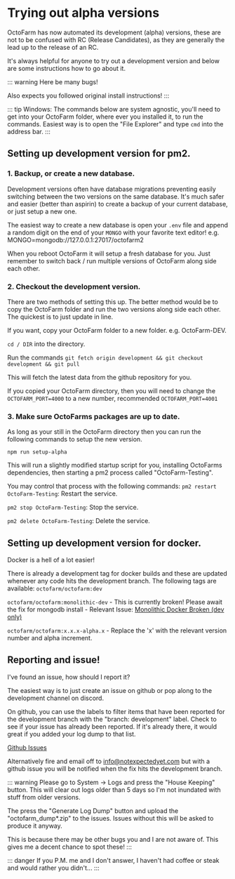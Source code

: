 # Trying out alpha versions

OctoFarm has now automated its development (alpha) versions, these are not to be confused with RC (Release Candidates), as they are generally the lead up to the release of an RC.

It's always helpful for anyone to try out a development version and below are some instructions how to go about it. 

::: warning
Here be many bugs!

Also expects you followed original install instructions!
:::

::: tip
Windows: The commands below are system agnostic, you'll need to get into your OctoFarm folder, where ever you installed it, to run the commands. Easiest way is to open the "File Explorer" and type `cmd` into the address bar. 
:::

## Setting up development version for pm2. 

### 1. Backup, or create a new database. 
Development versions often have database migrations preventing easily switching between the two versions on the same database. It's much safer and easier (better than aspirin) to create a backup of your current database, or just setup a new one. 

The easiest way to create a new database is open your `.env` file and append a random digit on the end of your `MONGO` with your favorite text editor!
e.g. MONGO=mongodb://127.0.0.1:27017/octofarm2

When you reboot OctoFarm it will setup a fresh database for you. Just remember to switch back / run multiple versions of OctoFarm along side each other. 

### 2. Checkout the development version. 
There are two methods of setting this up. The better method would be to copy the OctoFarm folder and run the two versions along side each other. The quickest is to just update in line. 

If you want, copy your OctoFarm folder to a new folder. e.g. OctoFarm-DEV. 

`cd / DIR` into the directory. 

Run the commands `git fetch origin development && git checkout development && git pull`

This will fetch the latest data from the github repository for you. 

If you copied your OctoFarm directory, then you will need to change the `OCTOFARM_PORT=4000` to a new number, recommended `OCTOFARM_PORT=4001`

### 3. Make sure OctoFarms packages are up to date.
As long as your still in the OctoFarm directory then you can run the following commands to setup the new version. 

`npm run setup-alpha`

This will run a slightly modified startup script for you, installing OctoFarms dependencies, then starting a pm2 process called "OctoFarm-Testing". 

You may control that process with the following commands: 
`pm2 restart OctoFarm-Testing`: Restart the service.

`pm2 stop OctoFarm-Testing`: Stop the service.

`pm2 delete OctoFarm-Testing`: Delete the service.

## Setting up development version for docker. 
Docker is a hell of a lot easier! 

There is already a development tag for docker builds and these are updated whenever any code hits the development branch. The following tags are available:
`octofarm/octofarm:dev`

`octofarm/octofarm:monolithic-dev` - This is currently broken! Please await the fix for mongodb install - Relevant Issue: [Monolithic Docker Broken (dev only)](https://github.com/OctoFarm/OctoFarm/issues/818)

`octofarm/octofarm:x.x.x-alpha.x` - Replace the 'x' with the relevant version number and alpha increment.

## Reporting and issue! 
I've found an issue, how should I report it? 

The easiest way is to just create an issue on github or pop along to the development channel on discord. 

On github, you can use the labels to filter items that have been reported for the development branch with the "branch: development" label. Check to see if your issue has already been reported. If it's already there, it would great if you added your log dump to that list. 

[Github Issues](https://github.com/OctoFarm/OctoFarm/issues)

Alternatively fire and email off to info@notexpectedyet.com but with a github issue you will be notified when the fix hits the development branch.

::: warning
Please go to System -> Logs and press the "House Keeping" button. This will clear out logs older than 5 days so I'm not inundated with stuff from older versions.

The press the "Generate Log Dump" button and upload the "octofarm_dump*.zip" to the issues. Issues without this will be asked to produce it anyway.

This is because there may be other bugs you and I are not aware of. This gives me a decent chance to spot these!
:::

::: danger
If you P.M. me and I don't answer, I haven't had coffee or steak and would rather you didn't...
:::
